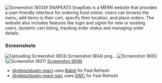![Screenshot (803)](https://github.com/taksh16/SnapEats/assets/126089429/157b4c4b-f042-4e27-9a64-b6af75803a8b)# SNAPEATS
SnapEats is a MERN website that provides a user-friendly interface for ordering food online. Users can browse the menu, add items to their cart, specify their location, and place orders. The website also includes features like login and signin for new or existing users, dynamic cart listing, tracking order status and managing order details.

### Screenshots
![Uploading Screenshot (803).![Screenshot (804)](https://github.com/taksh16/SnapEats/assets/126089429/87148539-086a-4fd4-aef6-119ee0a7369e)
png…]()
![Screenshot (805)](https://github.com/taksh16/SnapEats/assets/126089429/192b2acd-c555-4eb6-a0cb-b6b1e4bf2592)
!![Screenshot (807)](https://github.com/taksh16/SnapEats/assets/126089429/e81158b1-53e3-4bb3-beb3-3dd50db470c5)
[Screenshot (806)](https://github.com/taksh16/SnapEats/assets/126089429/46917c84-3c34-4759-9719-3bcde2c454e9)

- [@vitejs/plugin-react](https://github.com/vitejs/vite-plugin-react/blob/main/packages/plugin-react/README.md) uses [Babel](https://babeljs.io/) for Fast Refresh
- [@vitejs/plugin-react-swc](https://github.com/vitejs/vite-plugin-react-swc) uses [SWC](https://swc.rs/) for Fast Refresh

